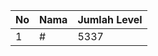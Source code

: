 | No | Nama            | Jumlah Level |
|----|-----------------|--------------|
| 1  | #    |    5337        |
